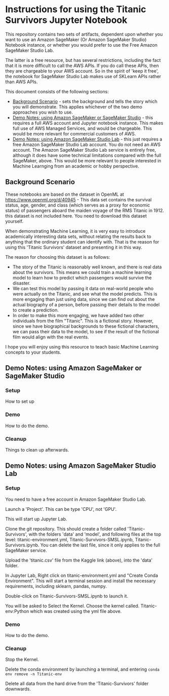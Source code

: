 # Instructions for using the Titanic Survivors Jupyter Notebook

This repository contains two sets of artifacts, dependent upon whether you want to use an Amazon SageMaker (Or Amazon SageMaker Studio) Notebook instance, 
or whether you would prefer to use the Free Amazon SageMaker Studio Lab.

The latter is a free resource, but has several restrictions, including the fact that it is more difficult to call the AWS APIs. 
If you do call these APIs, then they are chargeable to your AWS account. So in the spirit of 'keep it free', 
the notebook for SageMaker Studio Lab makes use of SKLearn APIs rather than AWS APIs.

This document consists of the following sections:

* [Background Scenario](#background-scenario) - sets the background and tells the story which you will demonstrate. This applies whichever of the two demo approaches you wish to use.
* [Demo Notes: using Amazon SageMaker or SageMaker Studio](#demo-notes-using-amazon-sagemaker-or-sagemaker-studio) - this requires a full AWS account and Jupyter notebook instance. This makes full use of AWS Managed Services, and would be chargeable. This would be more relevant for commercial customers of AWS.
* [Demo Notes: using Amazon SageMaker Studio Lab](#demo-notes-using-amazon-sagemaker-studio-lab) - this just requires a free Amazon SageMaker Studio Lab account. You do not need an AWS account. The Amazon SageMaker Studio Lab service is entirely free, although it does have some technical limitations compared with the full SageMaker, above. This would be more relevant to people interested in Machine Learnging from an academic or hobby perspective.

## Background Scenario

These notebooks are based on the dataset in OpenML at https://www.openml.org/d/40945 - This data set contains the survival status, age, gender, and class (which serves as a proxy for economic status) of passengers aboard the maiden voyage of the RMS Titanic in 1912. this dataset is not included here. You need to download this dataset yourself.

When demonstrating Machine Learning, it is very easy to introduce academically interesting data sets, without relating the results back to anything that the ordinary student can identify with. That is the reason for using this 'Titanic Survivors' dataset and presenting it in this way. 

The reason for choosing this dataset is as follows:
- The story of the Titanic is reasonably well known, and there is real data about the survivors. This means we could train a machine learning model to learn how to predict which passengers would survive the disaster. 
- We can test this model by passing it data on real-world people who were actually on the Titanic, and see what the model predicts. This is more engaging than just using data, since we can find out about the actual biography of a person, before passing their details to the model to create a prediction.
- In order to make this more engaging, we have added two other individuals from the film "Titanic". This is a fictional story. However, since we have biographical backgrounds to these fictional characters, we can pass their data to the model, to see if the result of the fictional film would align with the real events.

I hope you will enjoy using this resource to teach basic Machine Learning concepts to your students.

## Demo Notes: using Amazon SageMaker or SageMaker Studio

### Setup

How to set up

### Demo

How to do the demo.

### Cleanup

Things to clean up afterwards.

## Demo Notes: using Amazon SageMaker Studio Lab

### Setup

You need to have a free account in Amazon SageMaker Studio Lab.

Launch a 'Project'. This can be type 'CPU', not 'GPU'. 

This will start up Jupyter Lab.

Clone the git repository. This should create a folder called 'Titanic-Survivors', with the folders 'data' and 'model', and following files at the top level: titanic-environment.yml, Titanic-Survivors-SMSL.ipynb, Titanic-Survivors.ipynb. You can delete the last file, since it only applies to the full SageMaker service.

Upload the 'titanic.csv' file from the Kaggle link (above), into the 'data' folder.

In Jupyter Lab, Right click on titanic-environment.yml and "Create Conda Environment". This will start a terminal session and install the necessary requirements, including sklearn, pandas, numpy.

Double-click on Titanic-Survivors-SMSL.ipynb to launch it. 

You will be asked to Select the Kernel. Choose the kernel called. Titanic-env:Python which was created using the yml file above.

### Demo

How to do the demo.

### Cleanup

Stop the Kernel.

Delete the conda environment by launching a terminal, and entering `conda env remove -n Titanic-env`

Delete all data from the hard drive from the 'Titanic-Survivors' folder downwards.

